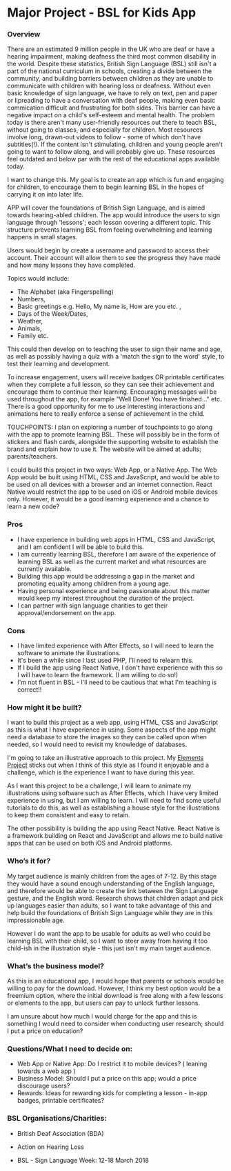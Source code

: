 # Major Project - BSL for Kids App

### Overview

There are an estimated 9 million people in the UK who are deaf or have a hearing impairment, making deafness the third most common disability in the world. Despite these statistics, British Sign Language (BSL) still isn't a part of the national curriculum in schools, creating a divide between the community, and building barriers between children as they are unable to communicate with children with hearing loss or deafness. Without even basic knowledge of sign language, we have to rely on text, pen and paper or lipreading to have a conversation with deaf people, making even basic commication difficult and frustrating for both sides. This barrier can have a negative impact on a child's self-esteem and mental health.
The problem today is there aren't many user-friendly resources out there to teach BSL, without going to classes, and especially for children. Most resources involve long, drawn-out videos to follow - some of which don't have subtitles(!). If the content isn't stimulating, children and young people aren't going to want to follow along, and will probably give up. These resources feel outdated and below par with the rest of the educational apps available today.

I want to change this. My goal is to create an app which is fun and engaging for children, to encourage them to begin learning BSL in the hopes of carrying it on into later life. 

APP will cover the foundations of British Sign Language, and is aimed towards hearing-abled children. The app would introduce the users to sign language through 'lessons'; each lesson covering a different topic. This structure prevents learning BSL from feeling overwhelming and learning happens in small stages.

Users would begin by create a username and password to access their account. Their account will allow them to see the progress they have made and how many lessons they have completed.

Topics would include:
+ The Alphabet (aka Fingerspelling)
+ Numbers, 
+ Basic greetings e.g. Hello, My name is, How are you etc. ,
+ Days of the Week/Dates,
+ Weather,
+ Animals,
+ Family etc.

This could then develop on to teaching the user to sign their name and age, as well as possibly having a quiz with a 'match the sign to the word' style, to test their learning and development.

To increase engagement, users will receive badges OR printable certificates when they complete a full lesson, so they can see their achievement and encourage them to continue their learning. Encouraging messages will be used throughout the app, for example "Well Done! You have finished..." etc. There is a good opportunity for me to use interesting interactions and animations here to really enforce a sense of achievement in the child. 


TOUCHPOINTS: I plan on exploring a number of touchpoints to go along with the app to promote learning BSL. These will possibly be in the form of stickers and flash cards, alongside the supporting website to establish the brand and explain how to use it. The website will be aimed at adults; parents/teachers.

I could build this project in two ways: Web App, or a Native App. 
The Web App would be built using HTML, CSS and JavaScript, and would be able to be used on all devices with a browser and an internet connection.
React Native would restrict the app to be used on iOS or Android mobile devices only. However, it would be a good learning experience and a chance to learn a new code? 


### Pros

+ I have experience in building web apps in HTML, CSS and JavaScript, and I am confident I will be able to build this.
+ I am currently learning BSL, therefore I am aware of the experience of learning BSL as well as the current market and what resources are currently available.
+ Building this app would be addressing a gap in the market and promoting equality among children from a young age.
+ Having personal experience and being passionate about this matter would keep my interest throughout the duration of the project.
+ I can partner with sign language charities to get their approval/endorsement on the app.


### Cons

- I have limited experience with After Effects, so I will need to learn the software to animate the illustrations.
- It's been a while since I last used PHP, I'll need to relearn this.
- If I build the app using React Native, I don't have experience with this so I will have to learn the framework. (I am willing to do so!)
- I'm not fluent in BSL - I'll need to be cautious that what I'm teaching is correct!!



### How might it be built?

I want to build this project as a web app, using HTML, CSS and JavaScript as this is what I have experience in using. Some aspects of the app might need a database to store the images so they can be called upon when needed, so I would need to revisit my knowledge of databases.

I'm going to take an illustrative approach to this project. My [Elements Project](http://www.paigeboyd.co.uk/portfolio/elements/index.html) sticks out when I think of this style as I found it enjoyable and a challenge, which is the experience I want to have during this year. 

As I want this project to be a challenge, I will learn to animate my illustrations using software such as After Effects, which I have very limited experience in using, but I am willing to learn. I will need to find some useful tutorials to do this, as well as establishing a house style for the illustrations to keep them consistent and easy to retain.

The other possibility is building the app using React Native. React Native is a framework building on React and JavaScript and allows me to build native apps that can be used on both iOS and Android platforms.

### Who’s it for?

My target audience is mainly children from the ages of 7-12. By this stage they would have a sound enough understanding of the English language, and therefore would be able to create the link between the Sign Language gesture, and the English word. Research shows that children adapt and pick up languages easier than adults, so I want to take advantage of this and help build the foundations of British Sign Language while they are in this impressionable age. 

However I do want the app to be usable for adults as well who could be learning BSL with their child, so I want to steer away from having it too child-ish in the illustration style - this just isn't my main target audience.


### What’s the business model?

As this is an educational app, I would hope that parents or schools would be willing to pay for the download. However, I think my best option would be a freemium option, where the initial download is free along with a few lessons or elements to the app, but users can pay to unlock further lessons. 

I am unsure about how much I would charge for the app and this is something I would need to consider when conducting user research; should I put a price on education?


### Questions/What I need to decide on:

+ Web App or Native App: Do I restrict it to mobile devices?  ( leaning towards a web app )
+ Business Model: Should I put a price on this app; would a price discourage users?
+ Rewards: Ideas for rewarding kids for completing a lesson - in-app badges, printable certificates?


### BSL Organisations/Charities:

+ British Deaf Association (BDA)
+ Action on Hearing Loss

+ BSL - Sign Language Week: 12-18 March 2018
